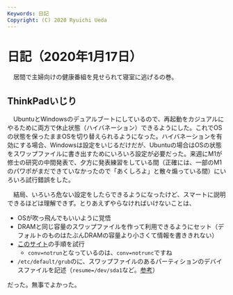 ```yaml
---
Keywords: 日記
Copyright: (C) 2020 Ryuichi Ueda
---
```


# 日記（2020年1月17日） 

　居間で主婦向けの健康番組を見せられて寝室に逃げるの巻。

## ThinkPadいじり

　UbuntuとWindowsのデュアルブートにしているので、再起動をカジュアルにやるために両方で休止状態（ハイバネーション）できるようにした。これでOSの状態を保ったままOSを切り替えられるようになった。ハイバネーションを有効にする場合、Windowsは設定をいじるだけだが、Ubuntuの場合はOSの状態をスワップファイルに書き出すためにいろいろ設定が必要だった。来週にM1が修士の研究の中間発表で、夕方に発表練習をしている間（正確には、一部のM1のパワポがまだできていなかったので「あくしろよ」と散々煽っている間）にいろいろ試行錯誤をした。


　結局、いろいろ危ない設定をしたらできるようになったけど、スマートに説明できるほどは理解できず。とりあえずやらなければいけないことは、

* OSが吹っ飛んでもいいように覚悟
* DRAMと同じ容量のスワップファイルを作って利用できるようにセット（デフォルトのものはたぶんDRAMの容量より小さくて情報を書ききれない）
* [このサイト](https://askubuntu.com/questions/6769/hibernate-and-resume-from-a-swap-file)の手順を試行
    * `conv=notrun`となっているのは、`conv=notrunc`ですね
* `/etc/default/grub`のに、スワップファイルのあるパーティションのデバイスファイルを記述（`resume=/dev/sda1`など。[参考](https://askubuntu.com/questions/1034185/ubuntu-18-04-cant-resume-after-hibernate)）

だった。無事でよかった。
